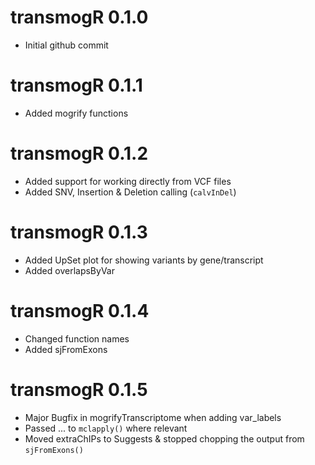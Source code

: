 # transmogR 0.1.0

* Initial github commit

# transmogR 0.1.1

* Added mogrify functions

# transmogR 0.1.2

* Added support for working directly from VCF files
* Added SNV, Insertion & Deletion calling (`calvInDel`)

# transmogR 0.1.3

* Added UpSet plot for showing variants by gene/transcript
* Added overlapsByVar

# transmogR 0.1.4

* Changed function names
* Added sjFromExons

# transmogR 0.1.5

* Major Bugfix in mogrifyTranscriptome when adding var_labels
* Passed ... to `mclapply()` where relevant
* Moved extraChIPs to Suggests & stopped chopping the output from `sjFromExons()`
